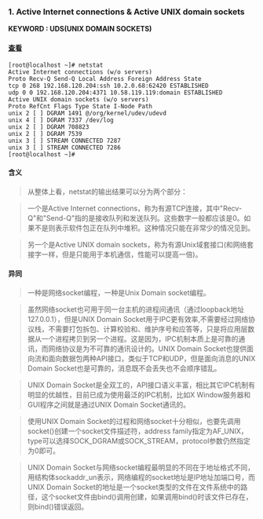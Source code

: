 ### 1. Active Internet connections & Active UNIX domain sockets

**KEYWORD : UDS(UNIX DOMAIN SOCKETS)**

#### [查看](http://www.jb51.net/LINUXjishu/152405.html)
```
[root@localhost ~]# netstat
Active Internet connections (w/o servers)
Proto Recv-Q Send-Q Local Address Foreign Address State
tcp 0 268 192.168.120.204:ssh 10.2.0.68:62420 ESTABLISHED
udp 0 0 192.168.120.204:4371 10.58.119.119:domain ESTABLISHED
Active UNIX domain sockets (w/o servers)
Proto RefCnt Flags Type State I-Node Path
unix 2 [ ] DGRAM 1491 @/org/kernel/udev/udevd
unix 4 [ ] DGRAM 7337 /dev/log
unix 2 [ ] DGRAM 708823
unix 2 [ ] DGRAM 7539
unix 3 [ ] STREAM CONNECTED 7287
unix 3 [ ] STREAM CONNECTED 7286
[root@localhost ~]#
```

#### 含义

 > 从整体上看，netstat的输出结果可以分为两个部分：
 
 > 一个是Active Internet connections，称为有源TCP连接，其中"Recv-Q"和"Send-Q"指的是接收队列和发送队列。这些数字一般都应该是0。如果不是则表示软件包正在队列中堆积。这种情况只能在非常少的情况见到。
 
 > 另一个是Active UNIX domain sockets，称为有源Unix域套接口(和网络套接字一样，但是只能用于本机通信，性能可以提高一倍)。

#### 异同

 > 一种是网络socket编程，一种是Unix Domain socket编程。

 > 虽然网络socket也可用于同一台主机的进程间通讯（通过loopback地址127.0.0.1），但是UNIX Domain Socket用于IPC更有效率,不需要经过网络协议栈，不需要打包拆包、计算校验和、维护序号和应答等，只是将应用层数据从一个进程拷贝到另一个进程。这是因为，IPC机制本质上是可靠的通讯，而网络协议是为不可靠的通讯设计的。UNIX Domain Socket也提供面向流和面向数据包两种API接口，类似于TCP和UDP，但是面向消息的UNIX Domain Socket也是可靠的，消息既不会丢失也不会顺序错乱。
 
 > UNIX Domain Socket是全双工的，API接口语义丰富，相比其它IPC机制有明显的优越性，目前已成为使用最泛的IPC机制，比如X Window服务器和GUI程序之间就是通过UNIX Domain Socket通讯的。

 > 使用UNIX Domain Socket的过程和网络socket十分相似，也要先调用socket()创建一个socket文件描述符，address family指定为AF_UNIX，type可以选择SOCK_DGRAM或SOCK_STREAM，protocol参数仍然指定为0即可。

 > UNIX Domain Socket与网络socket编程最明显的不同在于地址格式不同，用结构体sockaddr_un表示，网络编程的socket地址是IP地址加端口号，而UNIX Domain Socket的地址是一个socket类型的文件在文件系统中的路径，这个socket文件由bind()调用创建，如果调用bind()时该文件已存在，则bind()错误返回。

